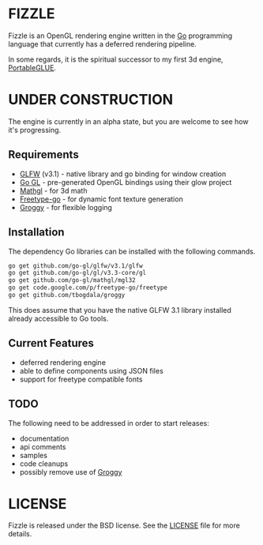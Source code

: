 FIZZLE
======

Fizzle is an OpenGL rendering engine written in the [Go][golang] programming language
that currently has a deferred rendering pipeline.

In some regards, it is the spiritual successor to my first 3d engine, [PortableGLUE][pg].


UNDER CONSTRUCTION
==================

The engine is currently in an alpha state, but you are welcome to see how
it's progressing.

Requirements
------------

* [GLFW][glfw-go] (v3.1) - native library and go binding for window creation
* [Go GL][go-gl] - pre-generated OpenGL bindings using their glow project
* [Mathgl][mgl] - for 3d math
* [Freetype-go][ftgo] - for dynamic font texture generation
* [Groggy][groggy] - for flexible logging

Installation
------------

The dependency Go libraries can be installed with the following commands.

```bash
go get github.com/go-gl/glfw/v3.1/glfw
go get github.com/go-gl/gl/v3.3-core/gl
go get github.com/go-gl/mathgl/mgl32
go get code.google.com/p/freetype-go/freetype
go get github.com/tbogdala/groggy
```

This does assume that you have the native GLFW 3.1 library installed already
accessible to Go tools.


Current Features
----------------

* deferred rendering engine
* able to define components using JSON files
* support for freetype compatible fonts

TODO
----

The following need to be addressed in order to start releases:

* documentation
* api comments
* samples
* code cleanups
* possibly remove use of [Groggy][groggy]


LICENSE
=======

Fizzle is released under the BSD license. See the [LICENSE][license-link] file for more details.


[golang]: https://golang.org/
[groggy]: https://github.com/tbogdala/groggy
[pg]: https://bitbucket.org/tbogdala/portableglue
[glfw-go]: https://github.com/go-gl/glfw
[go-gl]: https://github.com/go-gl/glow
[mgl]: https://github.com/go-gl/mathgl
[ftgo]: code.google.com/p/freetype-go/freetype
[license-link]: https://raw.githubusercontent.com/tbogdala/fizzle/master/LICENSE
